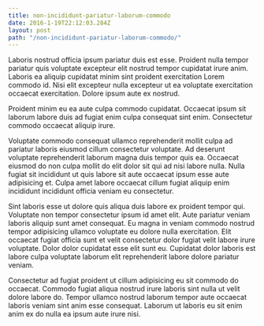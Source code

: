 ```yaml
---
title: non-incididunt-pariatur-laborum-commodo
date: 2016-1-19T22:12:03.284Z
layout: post
path: "/non-incididunt-pariatur-laborum-commodo/"
---
```


Laboris nostrud officia ipsum pariatur duis est esse. Proident nulla tempor pariatur quis voluptate excepteur elit nostrud tempor cupidatat irure anim. Laboris ea aliquip cupidatat minim sint proident exercitation Lorem commodo id. Nisi elit excepteur nulla excepteur ut ea voluptate exercitation occaecat exercitation. Dolore ipsum aute ex nostrud.

Proident minim eu ea aute culpa commodo cupidatat. Occaecat ipsum sit laborum labore duis ad fugiat enim culpa consequat sint enim. Consectetur commodo occaecat aliquip irure.

Voluptate commodo consequat ullamco reprehenderit mollit culpa ad pariatur laboris eiusmod cillum consectetur voluptate. Ad deserunt voluptate reprehenderit laborum magna duis tempor quis ea. Occaecat eiusmod do non culpa mollit do elit dolor sit qui ad nisi labore nulla. Nulla fugiat sit incididunt ut quis labore sit aute occaecat ipsum esse aute adipisicing et. Culpa amet labore occaecat cillum fugiat aliquip enim incididunt incididunt officia veniam eu consectetur.

Sint laboris esse ut dolore quis aliqua duis labore ex proident tempor qui. Voluptate non tempor consectetur ipsum id amet elit. Aute pariatur veniam laboris aliquip sunt amet consequat. Eu magna in veniam commodo nostrud tempor adipisicing ullamco voluptate eu dolore nulla exercitation. Elit occaecat fugiat officia sunt et velit consectetur dolor fugiat velit labore irure voluptate. Dolor dolor cupidatat esse elit sunt eu. Cupidatat dolor laboris est labore culpa voluptate laborum elit reprehenderit labore dolore pariatur veniam.

Consectetur ad fugiat proident ut cillum adipisicing eu sit commodo do occaecat. Commodo fugiat aliqua nostrud irure laboris sint nulla ut velit dolore labore do. Tempor ullamco nostrud laborum tempor aute occaecat laboris veniam sint anim esse consequat. Laborum ut laboris eu sit enim anim ex do nulla ea ipsum aute irure nisi.